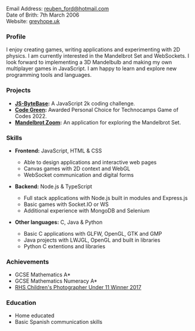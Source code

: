 Email Address: <reuben_ford@hotmail.com>\
Date of Brith: 7th March 2006\
Website: [greyhope.uk](https://greyhope.uk)

### Profile
I enjoy creating games, writing applications and experimenting with 2D physics.
I am currently interested in the Mandelbrot Set and WebSockets.
I look forward to implementing a 3D Mandelbulb and making my own multiplayer games in JavaScript.
I am happy to learn and explore new programming tools and languages.

### Projects
- **[JS-ByteBase](https://js-bytebase.com):** A JavaScript 2k coding challenge.
- **[Code Green](https://greyhope.uk/Code-Green):** Awarded Personal Choice for Technocamps Game of Codes 2022.
- **[Mandelbrot Zoom](https://github.com/Grey41/Mandelbrot-Zoom):** An application for exploring the Mandelbrot Set.

### Skills
- **Frontend:** JavaScript, HTML & CSS
  - Able to design applications and interactive web pages
  - Canvas games with 2D context and WebGL
  - WebSocket communication and digital forms

- **Backend:** Node.js & TypeScript
  - Full stack applications with Node.js built in modules and Express.js
  - Basic games with Socket.IO or WS
  - Additional experience with MongoDB and Selenium

- **Other languages:** C, Java & Python
  - Basic C applications with GLFW, OpenGL, GTK and GMP
  - Java projects with LWJGL, OpenGL and built in libraries
  - Python C extentions and libraries

### Achievements
- GCSE Mathematics A*
- GCSE Mathematics Numeracy A*
- [RHS Children's Photographer Under 11 Winner 2017](https://www.rhs.org.uk/promotions/rhs-photo-competition/results/2017/childrens-under-11)

### Education
- Home educated
- Basic Spanish communication skills
